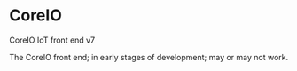# CoreIO
CoreIO IoT front end v7

The CoreIO front end;
in early stages of development; may or may not work.

